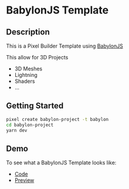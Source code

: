 # BabylonJS Template

## Description

This is a Pixel Builder Template using [BabylonJS](https://www.babylonjs.com/)

This allow for 3D Projects

- 3D Meshes
- Lightning
- Shaders
- ...

## Getting Started

```sh
pixel create babylon-project -t babylon
cd babylon-project
yarn dev
```

## Demo

To see what a BabylonJS Template looks like:

- [Code](https://github.com/kefniark/pixel-builder/tree/develop/examples/babylon)
- [Preview](https://kefniark.github.io/pixel-builder/examples/babylon)

